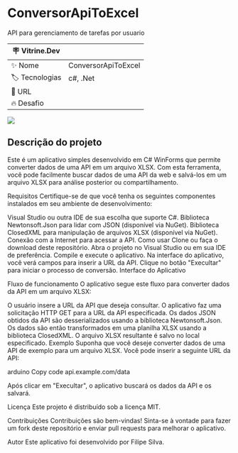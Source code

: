 # ConversorApiToExcel

API para gerenciamento de tarefas por usuario

| :placard: Vitrine.Dev |     |
| -------------  | --- |
| :sparkles: Nome        | ConversorApiToExcel
| :label: Tecnologias | c#, .Net
| :rocket: URL         | 
| :fire: Desafio     | 

<!-- Inserir imagem com a #vitrinedev ao final do link -->
![](https://cdn.discordapp.com/attachments/769394667531534386/1153395937146834994/Captura_de_tela_2023-09-18_150434.png)

## Descrição do projeto

Este é um aplicativo simples desenvolvido em C# WinForms que permite converter dados de uma API em um arquivo XLSX. Com esta ferramenta, você pode facilmente buscar dados de uma API da web e salvá-los em um arquivo XLSX para análise posterior ou compartilhamento.

Requisitos
Certifique-se de que você tenha os seguintes componentes instalados em seu ambiente de desenvolvimento:

Visual Studio ou outra IDE de sua escolha que suporte C#.
Biblioteca Newtonsoft.Json para lidar com JSON (disponível via NuGet).
Biblioteca ClosedXML para manipulação de arquivos XLSX (disponível via NuGet).
Conexão com a Internet para acessar a API.
Como usar
Clone ou faça o download deste repositório.
Abra o projeto no Visual Studio ou em sua IDE de preferência.
Compile e execute o aplicativo.
Na interface do aplicativo, você verá campos para inserir a URL da API.
Clique no botão "Execultar" para iniciar o processo de conversão.
Interface do Aplicativo

Fluxo de funcionamento
O aplicativo segue este fluxo para converter dados da API em um arquivo XLSX:

O usuário insere a URL da API que deseja consultar.
O aplicativo faz uma solicitação HTTP GET para a URL da API especificada.
Os dados JSON obtidos da API são desserializados usando a biblioteca Newtonsoft.Json.
Os dados são então transformados em uma planilha XLSX usando a biblioteca ClosedXML.
O arquivo XLSX resultante é salvo no local especificado.
Exemplo
Suponha que você deseje converter dados de uma API de exemplo para um arquivo XLSX. Você pode inserir a seguinte URL da API:

arduino
Copy code
api.example.com/data

Após clicar em "Execultar", o aplicativo buscará os dados da API e os salvará.

Licença
Este projeto é distribuído sob a licença MIT.

Contribuições
Contribuições são bem-vindas! Sinta-se à vontade para fazer um fork deste repositório e enviar pull requests para melhorar o aplicativo.

Autor
Este aplicativo foi desenvolvido por Filipe Silva.
